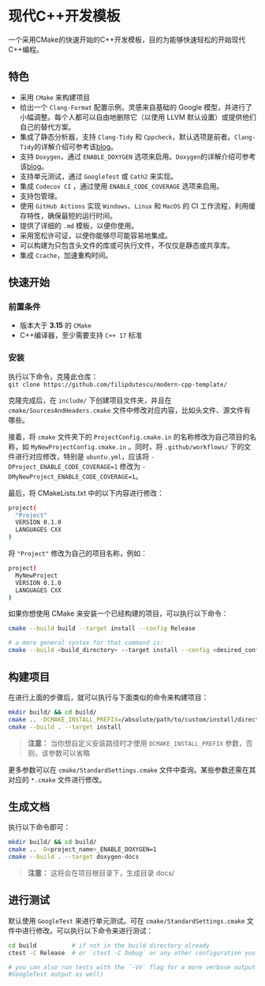 # 现代C++开发模板
一个采用CMake的快速开始的C++开发模板，目的为能够快速轻松的开始现代C++编程。

## 特色

* 采用 `CMake` 来构建项目
* 给出一个 `Clang-Format` 配置示例，灵感来自基础的 Google 模型，并进行了小幅调整。每个人都可以自由地删除它（以使用 LLVM 默认设置）或提供他们自己的替代方案。
* 集成了静态分析器，支持 `Clang-Tidy` 和 `Cppcheck`，默认选项是前者。`Clang-Tidy`的详解介绍可参考该[blog](https://blog.csdn.net/stallion5632/article/details/139545885)。
* 支持 `Doxygen`，通过 `ENABLE_DOXYGEN` 选项来启用。`Doxygen`的详解介绍可参考该[blog](https://blog.csdn.net/FSKEps/article/details/125137129)。
* 支持单元测试，通过 `GoogleTest` 或 `Cath2` 来实现。
* 集成 `Codecov CI` ，通过使用 `ENABLE_CODE_COVERAGE` 选项来启用。
* 支持包管理。
* 使用 `GitHub Actions` 实现 `Windows`、`Linux` 和 `MacOS` 的 CI 工作流程，利用缓存特性，确保最短的运行时间。
* 提供了详细的 `.md` 模板，以便你使用。
* 采用宽松许可证，以便你能够尽可能容易地集成。
* 可以构建为只包含头文件的库或可执行文件，不仅仅是静态或共享库。
* 集成 `Ccache`，加速重构时间。

## 快速开始

### 前置条件

* 版本大于 **3.15** 的 `CMake`
* C++编译器，至少需要支持 `C++ 17` 标准

### 安装

执行以下命令，克隆此仓库：  
`git clone https://github.com/filipdutescu/modern-cpp-template/`

克隆完成后，在 `include/` 下创建项目文件夹，并且在 `cmake/SourcesAndHeaders.cmake` 文件中修改对应内容，比如头文件、源文件有哪些。

接着，将 `cmake` 文件夹下的 `ProjectConfig.cmake.in` 的名称修改为自己项目的名称，如  `MyNewProjectConfig.cmake.in` 。同时，将 `.github/workflows/` 下的文件进行对应修改，特别是 `ubuntu.yml`，应该将 `-DProject_ENABLE_CODE_COVERAGE=1` 修改为 `-DMyNewProject_ENABLE_CODE_COVERAGE=1`。

最后，将 CMakeLists.txt 中的以下内容进行修改：  

```bash
project(
  "Project"
  VERSION 0.1.0
  LANGUAGES CXX
)
```

将 `"Project"` 修改为自己的项目名称，例如：  

```bash
project(
  MyNewProject
  VERSION 0.1.0
  LANGUAGES CXX
)
```

如果你想使用 CMake 来安装一个已经构建的项目，可以执行以下命令：  

```bash
cmake --build build --target install --config Release

# a more general syntax for that command is:
cmake --build <build_directory> --target install --config <desired_config>
```

## 构建项目

在进行上面的步骤后，就可以执行与下面类似的命令来构建项目： 

```bash
mkdir build/ && cd build/
cmake .. -DCMAKE_INSTALL_PREFIX=/absolute/path/to/custom/install/directory
cmake --build . --target install
```

> **注意：** 当你想自定义安装路径时才使用 `DCMAKE_INSTALL_PREFIX` 参数，否则，该参数可以省略


更多参数可以在 `cmake/StandardSettings.cmake` 文件中查询。某些参数还需在其对应的 `*.cmake` 文件进行修改。

## 生成文档

执行以下命令即可：

```bash
mkdir build/ && cd build/
cmake .. -D<project_name>_ENABLE_DOXYGEN=1 
cmake --build . --target doxygen-docs
```

> **注意：** 这将会在项目根目录下，生成目录 docs/

## 进行测试

默认使用 `GoogleTest` 来进行单元测试。可在  `cmake/StandardSettings.cmake` 文件中进行修改。可以执行以下命令来进行测试：

```bash
cd build          # if not in the build directory already
ctest -C Release  # or `ctest -C Debug` or any other configuration you wish to test

# you can also run tests with the `-VV` flag for a more verbose output (i.e.
#GoogleTest output as well)
```
